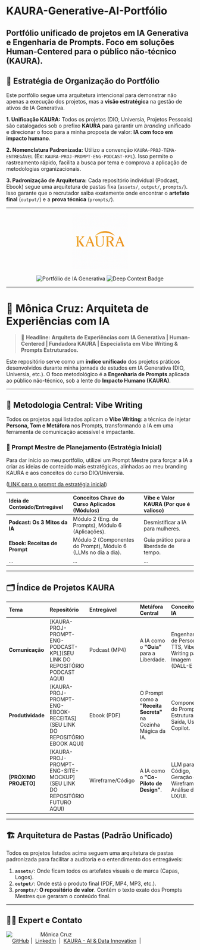 # KAURA-Generative-AI-Portfólio
Portfólio unificado de projetos em IA Generativa e Engenharia de Prompts. Foco em soluções Human-Centered para o público não-técnico (KAURA).
---
## 📄 Estratégia de Organização do Portfólio

Este portfólio segue uma arquitetura intencional para demonstrar não apenas a execução dos projetos, mas a **visão estratégica** na gestão de ativos de IA Generativa.

**1. Unificação KAURA:**
Todos os projetos (DIO, Universia, Projetos Pessoais) são catalogados sob o prefixo **KAURA** para garantir um *branding* unificado e direcionar o foco para a minha proposta de valor: **IA com foco em impacto humano**.

**2. Nomenclatura Padronizada:**
Utilizo a convenção `KAURA-PROJ-TEMA-ENTREGÁVEL` (Ex: `KAURA-PROJ-PROMPT-ENG-PODCAST-KPL`). Isso permite o rastreamento rápido, facilita a busca por tema e comprova a aplicação de metodologias organizacionais.

**3. Padronização de Arquitetura:**
Cada repositório individual (Podcast, Ebook) segue uma arquitetura de pastas fixa (`assets/`, `output/`, `prompts/`). Isso garante que o recrutador saiba exatamente onde encontrar o **artefato final** (`output/`) e a **prova técnica** (`prompts/`).

---

<p align="center">
    <img width="150" src="https://github.com/monicacruzs/KAURA-Generative-AI-Portfolio/blob/main/assets/assets/Logo%20Kaura%20INPI%20Colorida.png" alt="Logotipo KAURA - AI & Data Innovation"> 
</p>

<p align="center">
    <img src="https://img.shields.io/badge/Portfólio%20de%20IA%20Generativa-KAURA-007ACC?style=for-the-badge&logo=openai" alt="Portfólio de IA Generativa">
    <img src="https://img.shields.io/badge/Prompt%20Engineering-Deep%20Context-5D3FD3?style=for-the-badge&logo=data:image/svg+xml;base64,PHN2ZyB4bWxucz0iaHR0cDovL3d3dy53My5vcmcvMjAwMC9zdmciIHZpZXdCb3g9IjAgMCA1MCA1MCI+PHBhdGggZmlsbD0iI2ZmZiIgZD0iTTI1IDJDMTIuMzEyIDIgMiAyMC4xODcgMiA1MiA1MiAwIDUwLjE4NyAyNSAyNUM0Mi42ODcgMjUgNTAgMTIuMzEyIDUwIDJjMC0xMC4wNjItMTIuMzEyLTE1LjE4Ny0yNS0xNS4xODcgMjV6TTI1IDVjLTEwLjA2MiAwLTE4LjE4NyA4LjEyNS0xOC4xODcgMTguMTg3UzEyLjI1IDQxLjM3NSAyNSAzMS43NSAzNy43NSAxMi4yNSA0NyA1LjE4N3YtLjE4N0MyOC4xMjUgNSAzMC4wNjIgMjkgMjkgMjIgNDIgMTUgMzEgMCAyNSA1eiIvPjwvc3ZnPg==" alt="Deep Context Badge">
</p>

---

# 🤖 Mônica Cruz: Arquiteta de Experiências com IA

> 🧠 **Headline:** **Arquiteta de Experiências com IA Generativa | Human-Centered | Fundadora KAURA | Especialista em Vibe Writing & Prompts Estruturados.**

Este repositório serve como um **índice unificado** dos projetos práticos desenvolvidos durante minha jornada de estudos em IA Generativa (DIO, Universia, etc.). O foco metodológico é a **Engenharia de Prompts** aplicada ao público não-técnico, sob a lente do **Impacto Humano (KAURA)**.

---

## 🎯 Metodologia Central: Vibe Writing

Todos os projetos aqui listados aplicam o **Vibe Writing**: a técnica de injetar **Persona, Tom e Metáfora** nos Prompts, transformando a IA em uma ferramenta de comunicação acessível e impactante.

### 📝 Prompt Mestre de Planejamento (Estratégia Inicial)

Para dar início ao meu portfólio, utilizei um Prompt Mestre para forçar a IA a criar as ideias de conteúdo mais estratégicas, alinhadas ao meu branding KAURA e aos conceitos do curso DIO/Universia.

([LINK para o prompt da estratégia inicial](https://github.com/monicacruzs/KAURA-Generative-AI-Portfolio/blob/main/prompts/prompt_estrategia_inicial.txt))

| Ideia de Conteúdo/Entregável | Conceitos Chave do Curso Aplicados (Módulos) | Vibe e Valor KAURA (Por que é valioso) |
| :--- | :--- | :--- |
| **Podcast: Os 3 Mitos da IA** | Módulo 2 (Eng. de Prompts), Módulo 6 (Aplicações). | Desmistificar a IA para mulheres. |
| **Ebook: Receitas de Prompt** | Módulo 2 (Componentes do Prompt), Módulo 6 (LLMs no dia a dia). | Guia prático para a liberdade de tempo. |
| ... | ... | ... |
---

## 🗂️ Índice de Projetos KAURA

| Tema | Repositório | Entregável | Metáfora Central | Conceitos de IA |
| :--- | :--- | :--- | :--- | :--- |
| **Comunicação** | [KAURA-PROJ-PROMPT-ENG-PODCAST-KPL](SEU LINK DO REPOSITÓRIO PODCAST AQUI) | Podcast (MP4) | A IA como o **"Guia"** para a Liberdade. | Engenharia de Persona, TTS, Vibe Writing para Imagem (DALL-E 3). |
| **Produtividade** | [KAURA-PROJ-PROMPT-ENG-EBOOK-RECEITAS](SEU LINK DO REPOSITÓRIO EBOOK AQUI) | Ebook (PDF) | O Prompt como a **"Receita Secreta"** na Cozinha Mágica da IA. | Componentes do Prompt, Estrutura de Saída, Uso do Copilot. |
| **[PRÓXIMO PROJETO]** | [KAURA-PROJ-PROMPT-ENG-SITE-MOCKUP](SEU LINK DO REPOSITÓRIO FUTURO AQUI) | Wireframe/Código | A IA como o **"Co-Piloto de Design"**. | LLM para Código, Geração de Wireframes, Análise de UX/UI. |

---

## 🏗️ Arquitetura de Pastas (Padrão Unificado)

Todos os projetos listados acima seguem uma arquitetura de pastas padronizada para facilitar a auditoria e o entendimento dos entregáveis:

1.  **`assets/`**: Onde ficam todos os artefatos visuais e de marca (Capas, Logos).
2.  **`output/`**: Onde está o produto final (PDF, MP4, MP3, etc.).
3.  **`prompts/`**: **O repositório de valor**. Contém o texto exato dos Prompts Mestres que geraram o conteúdo final.

---

## 👩‍💻 Expert e Contato

<p>
    <img 
      align=left 
      margin=10 
      width=80 
      src=https://avatars.githubusercontent.com/u/71937997?v=4
    />
    <p>&nbsp&nbsp&nbspMônica Cruz<br>
    &nbsp&nbsp&nbsp
    <a href=https://github.com/monicacruzs>
    GitHub</a>&nbsp;|&nbsp;
    <a href=https://www.linkedin.com/in/m%C3%B4nicacruz/?locale=pt_BR>LinkedIn</a>
&nbsp;|&nbsp;
    <a href="SEU KAURA AQUI">
    KAURA - AI & Data Innovation</a>
&nbsp;|&nbsp;</p>
</p>
<br/><br/>
<p>

